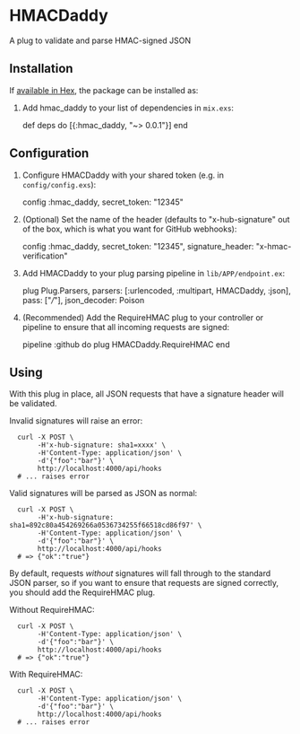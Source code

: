 # HMACDaddy

A plug to validate and parse HMAC-signed JSON

## Installation

If [available in Hex](https://hex.pm/docs/publish), the package can be installed as:

  1. Add hmac_daddy to your list of dependencies in `mix.exs`:

        def deps do
          [{:hmac_daddy, "~> 0.0.1"}]
        end

## Configuration

  1. Configure HMACDaddy with your shared token (e.g. in `config/config.exs`):

        config :hmac_daddy, secret_token: "12345"

  1. (Optional) Set the name of the header (defaults to "x-hub-signature" out of
     the box, which is what you want for GitHub webhooks):

        config :hmac_daddy, secret_token: "12345",
                            signature_header: "x-hmac-verification"

  1. Add HMACDaddy to your plug parsing pipeline in `lib/APP/endpoint.ex`:

        plug Plug.Parsers,
          parsers: [:urlencoded, :multipart, HMACDaddy, :json],
          pass: ["*/*"],
          json_decoder: Poison

  1. (Recommended) Add the RequireHMAC plug to your controller or pipeline to
     ensure that all incoming requests are signed:

        pipeline :github do
          plug HMACDaddy.RequireHMAC
        end

## Using

With this plug in place, all JSON requests that have a signature header will be
validated.

Invalid signatures will raise an error:

      curl -X POST \
           -H'x-hub-signature: sha1=xxxx' \
           -H'Content-Type: application/json' \
           -d'{"foo":"bar"}' \
           http://localhost:4000/api/hooks
      # ... raises error

Valid signatures will be parsed as JSON as normal:

      curl -X POST \
           -H'x-hub-signature: sha1=892c80a454269266a0536734255f66518cd86f97' \
           -H'Content-Type: application/json' \
           -d'{"foo":"bar"}' \
           http://localhost:4000/api/hooks
      # => {"ok":"true"}

By default, requests *without* signatures will fall through to the standard JSON
parser, so if you want to ensure that requests are signed correctly, you should
add the RequireHMAC plug.

Without RequireHMAC:

      curl -X POST \
           -H'Content-Type: application/json' \
           -d'{"foo":"bar"}' \
           http://localhost:4000/api/hooks
      # => {"ok":"true"}

With RequireHMAC:

      curl -X POST \
           -H'Content-Type: application/json' \
           -d'{"foo":"bar"}' \
           http://localhost:4000/api/hooks
      # ... raises error
